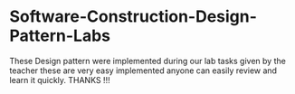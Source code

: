 # Software-Construction-Design-Pattern-Labs
These Design pattern were implemented during our lab tasks given by the teacher these are very easy implemented anyone can easily review and learn it quickly. THANKS !!!
